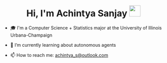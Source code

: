 <h1 align="center"><b>Hi, I'm Achintya Sanjay </b><img src="https://media.giphy.com/media/hvRJCLFzcasrR4ia7z/giphy.gif" width="35"></h1>

- 🎓 I'm a Computer Science + Statistics major at the University of Illinois Urbana-Champaign

- 🌱 I’m currently learning about autonomous agents

- 📫 How to reach me: achintya_s@outlook.com
